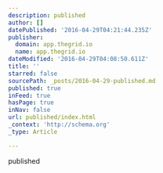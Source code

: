 ```yaml
---
description: published
author: []
datePublished: '2016-04-29T04:21:44.235Z'
publisher:
  domain: app.thegrid.io
  name: app.thegrid.io
dateModified: '2016-04-29T04:08:50.611Z'
title: ''
starred: false
sourcePath: _posts/2016-04-29-published.md
published: true
inFeed: true
hasPage: true
inNav: false
url: published/index.html
_context: 'http://schema.org'
_type: Article

---
```

published